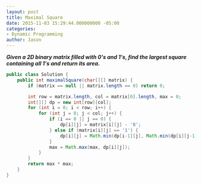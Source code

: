 ```yaml
---
layout: post
title: Maximal Square
date: 2015-11-03 15:29:44.000000000 -05:00
categories:
- Dynamic Programming
author: Jason
---
```

<p><strong><em>Given a 2D binary matrix filled with 0's and 1's, find the largest square containing all 1's and return its area.</em></strong></p>

``` java
public class Solution {
    public int maximalSquare(char[][] matrix) {
        if (matrix == null || matrix.length == 0) return 0;

        int row = matrix.length, col = matrix[0].length, max = 0;
        int[][] dp = new int[row][col];
        for (int i = 0; i < row; i++) {
            for (int j = 0; j < col; j++) {
                if (i == 0 || j == 0) {
                    dp[i][j] = matrix[i][j] - '0';
                } else if (matrix[i][j] == '1') {
                    dp[i][j] = Math.min(dp[i-1][j], Math.min(dp[i][j-1], dp[i-1][j-1])) + 1;
                }
                max = Math.max(max, dp[i][j]);
            }
        }
        return max * max;
    }
}
```
